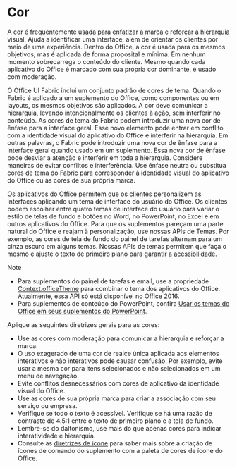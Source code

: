 # <a name="color"></a>Cor
A cor é frequentemente usada para enfatizar a marca e reforçar a hierarquia visual. Ajuda a identificar uma interface, além de orientar os clientes por meio de uma experiência. Dentro do Office, a cor é usada para os mesmos objetivos, mas é aplicada de forma proposital e mínima. Em nenhum momento sobrecarrega o conteúdo do cliente. Mesmo quando cada aplicativo do Office é marcado com sua própria cor dominante, é usado com moderação.

O Office UI Fabric inclui um conjunto padrão de cores de tema. Quando o Fabric é aplicado a um suplemento do Office, como componentes ou em layouts, os mesmos objetivos são aplicados. A cor deve comunicar a hierarquia, levando intencionalmente os clientes à ação, sem interferir no conteúdo. As cores de tema do Fabric podem introduzir uma nova cor de ênfase para a interface geral. Esse novo elemento pode entrar em conflito com a identidade visual do aplicativo do Office e interferir na hierarquia. Em outras palavras, o Fabric pode introduzir uma nova cor de ênfase para a interface geral quando usado em um suplemento. Essa nova cor de ênfase pode desviar a atenção e interferir em toda a hierarquia. Considere maneiras de evitar conflitos e interferência. Use ênfase neutra ou substitua cores de tema do Fabric para corresponder à identidade visual do aplicativo do Office ou às cores de sua própria marca.

Os aplicativos do Office permitem que os clientes personalizem as interfaces aplicando um tema de interface do usuário do Office. Os clientes podem escolher entre quatro temas de interface do usuário para variar o estilo de telas de fundo e botões no Word, no PowerPoint, no Excel e em outros aplicativos do Office. Para que os suplementos pareçam uma parte natural do Office e reajam à personalização, use nossas APIs de Temas. Por exemplo, as cores de tela de fundo do painel de tarefas alternam para um cinza escuro em alguns temas. Nossas APIs de temas permitem que faça o mesmo e ajuste o texto de primeiro plano para garantir a [acessibilidade](../design/accessibility-guidelines.md).

> [!NOTE]
> - Para suplementos do painel de tarefas e email, use a propriedade [Context.officeTheme](https://dev.office.com/reference/add-ins/shared/office.context.officetheme) para combinar o tema dos aplicativos do Office. Atualmente, essa API só está disponível no Office 2016.
> - Para suplementos de conteúdo do PowerPoint, confira [Usar os temas do Office em seus suplementos do PowerPoint](../powerpoint/use-document-themes-in-your-powerpoint-add-ins.md).

Aplique as seguintes diretrizes gerais para as cores:

* Use as cores com moderação para comunicar a hierarquia e reforçar a marca.
* O uso exagerado de uma cor de realce única aplicada aos elementos interativos e não interativos pode causar confusão. Por exemplo, evite usar a mesma cor para itens selecionados e não selecionados em um menu de navegação.
* Evite conflitos desnecessários com cores de aplicativo da identidade visual do Office.
* Use as cores de sua própria marca para criar a associação com seu serviço ou empresa.
* Verifique se todo o texto é acessível. Verifique se há uma razão de contraste de 4.5:1 entre o texto de primeiro plano e a tela de fundo.
* Lembre-se do daltonismo, use mais do que apenas cores para indicar interatividade e hierarquia.
* Consulte as [diretrizes de ícone](../design/add-in-icons.md) para saber mais sobre a criação de ícones de comando do suplemento com a paleta de cores de ícone do Office.